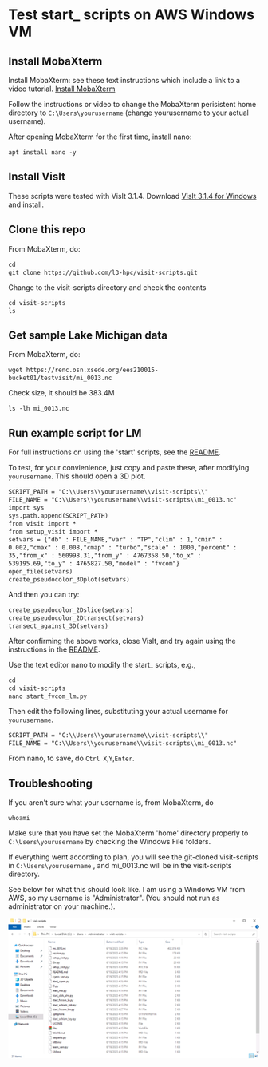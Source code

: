 # Test start_ scripts on AWS Windows VM

## Install MobaXterm

Install MobaXterm: see these text instructions which include a link to a video tutorial. [Install MobaXterm](https://hpc.ncsu.edu/Documents/mobaxterm.php?ref=login)

Follow the instructions or video to change the MobaXterm perisistent home directory to `C:\Users\yourusername` (change yourusername to your actual username).

After opening MobaXterm for the first time, install nano:
```
apt install nano -y
```

## Install VisIt

These scripts were tested with VisIt 3.1.4.  Download [VisIt 3.1.4 for Windows](https://github.com/visit-dav/visit/releases/download/v3.1.4/visit3.1.4_x64.exe) and install.

## Clone this repo

From MobaXterm, do:
```
cd
git clone https://github.com/l3-hpc/visit-scripts.git
```

Change to the visit-scripts directory and check the contents
```
cd visit-scripts
ls
```

## Get sample Lake Michigan data

From MobaXterm, do:
```
wget https://renc.osn.xsede.org/ees210015-bucket01/testvisit/mi_0013.nc
```

Check size, it should be 383.4M
```
ls -lh mi_0013.nc
```

## Run example script for LM

For full instructions on using the 'start' scripts, see the [README](README.md).

To test, for your convienience, just copy and paste these, after modifying `yourusername`.  This should open a 3D plot.
```
SCRIPT_PATH = "C:\\Users\\yourusername\\visit-scripts\\"
FILE_NAME = "C:\\Users\\yourusername\\visit-scripts\\mi_0013.nc"
import sys 
sys.path.append(SCRIPT_PATH)
from visit import *
from setup_visit import *
setvars = {"db" : FILE_NAME,"var" : "TP","clim" : 1,"cmin" : 0.002,"cmax" : 0.008,"cmap" : "turbo","scale" : 1000,"percent" : 35,"from_x" : 560998.31,"from_y" : 4767358.50,"to_x" : 539195.69,"to_y" : 4765827.50,"model" : "fvcom"}
open_file(setvars)
create_pseudocolor_3Dplot(setvars)
```

And then you can try:
```
create_pseudocolor_2Dslice(setvars)
create_pseudocolor_2Dtransect(setvars)
transect_against_3D(setvars)
```

After confirming the above works, close VisIt, and try again using the instructions in the [README](README.md).

Use the text editor nano to modify the start_ scripts, e.g.,
```
cd
cd visit-scripts
nano start_fvcom_lm.py
```
Then edit the following lines, substituting your actual username for `yourusername`.
```
SCRIPT_PATH = "C:\\Users\\yourusername\\visit-scripts\\"
FILE_NAME = "C:\\Users\\yourusername\\visit-scripts\\mi_0013.nc"
```
From nano, to save, do `Ctrl X`,`Y`,`Enter`.

## Troubleshooting

If you aren't sure what your username is, from MobaXterm, do
```
whoami
```

Make sure that you have set the MobaXterm 'home' directory properly to `C:\Users\yourusername` by checking the Windows File folders. 

If everything went according to plan, you will see the git-cloned visit-scripts in `C:\Users\yourusername` , and mi_0013.nc will be in the visit-scripts directory.  

See below for what this should look like.  I am using a Windows VM from AWS, so my username is "Administrator".  (You should not run as administrator on your machine.). 

![](windowsdir.png)
